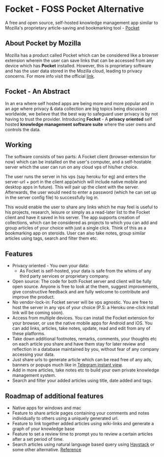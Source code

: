 # Focket - FOSS Pocket Alternative

A free and open source, self-hosted knowledge management app similar to Mozilla's proprietary article-saving and bookmarking tool - [Pocket](https://www.mozilla.org/en-US/firefox/pocket/)

## About Pocket by Mozilla

Mozilla has a product called Pocket which can be considered like a browser extension wherein the user can save links that can be accessed from any device which has **Pocket** installed. However, this is proprietary software and has the user data stored in the Mozilla cloud, leading to privacy concerns. For more info visit the official [link](https://support.mozilla.org/en-US/kb/what-pocket).

## Focket - An Abstract

In an era where self hosted apps are being more and more popular and in an age where privacy & data collection are big topics being discussed worldwide, we believe that the best way to safeguard user privacy is by not having to trust the provider.
Introducing **Focket** - A **privacy oriented** self hosted **knowledge management software suite** where the user owns and controls the data.

## Working

The software consists of two parts: A Focket client (browser-extension for now) which can be installed on the user's computer, and a self-hostable server which the user can run on any cloud vps of his/her choice.

The user runs the server in his vps (say heroku for eg) and enters the server-url + port in the client app(which will include native mobile and desktop apps in future). This will pair up the client with the server.
Afterwards, the user would need to enter a password (which he can set up in the server config file) to successfully log in.

This would enable the user to share any links which he may feel is useful to his projects, research, leisure or simply as a read-later list to the Focket client and have it saved in his server. The app supports creation of collections, which can be considered as projects to which you can add and group articles of your choice with just a single click. Think of this as a bookmarking app on steroids.
User can also take notes, group similar articles using tags, search and filter them etc.

## Features

- Privacy oriented - You own your data:
  - As Focket is self-hosted, your data is safe from the whims of any third party services or proprietary company.
- Open source: The code for both Focket server and client will be fully open source. Anyone is free to look at the them, suggest improvements, give constructive feedback and are fully welcome to contribute and improve the product.
- No vendor-lock-in: Focket server will be vps agnostic. You are free to host the server in any vps of your choice (P.S: a Heroku one-click install link will be coming soon).
- Access from multiple devices. You can install the Focket extension for your browser, or use the native mobile apps for Android and iOS. You can add links, articles, take notes, update, read and edit from any of these platforms.
- Take down additional footnotes, remarks, comments, your thoughts etc on each article you share and have them stay for later review and reflection in a database maintained by you, without fear of any company accessing your data.
- Just share urls to generate article which can be read free of any ads, banners or popups much like in [Telegram instant view](https://instantview.telegram.org/).
- Add in more articles, take notes etc to build your own private knowledge management system.
- Search and filter your added articles using title, date added and tags.

## Roadmap of additional features

- Native apps for windows and mac
- Feature to share article pages containing your comments and notes individually to others using a uniquely generated url.
- Feature to link together added articles using wiki-links and generate a graph of your knowledge base
- Feature to set a review time to prompt you to review a certain articles after a set period of time.
- Search articles using natural language based query using [Haystack](https://github.com/deepset-ai/haystack) or some other alternative. [Reference](https://forum.fossunited.org/t/hackathon-ideas/159/49)
